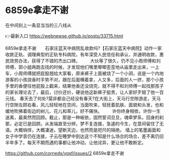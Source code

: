 # 6859e拿走不谢
在中间刻上一条显当当的三八线从

👉最新入口 https://webnewse.github.io/posts/33715.html

6859e拿走不谢　　石家庄蓝天中病院乱收款吗?【石家庄蓝天中病院】动作一家收款正轨、调理典型的正轨专科病院，有年深受人民信任和承认，并通明收款，惠民效劳办法，获得了不错的杰出口碑。
　　大伙等了很久，仍不见小周师傅和刘师傅，郭小姐再跑去找的时候，才发现他们嘴里唧唧歪歪地从庙里走出来，一上车，小周师傅就把屁股翘给大家看，原来裤子上面被烧了一个小洞，说是一个内地游客的小孩烧香时手势不对，跟在后面横着拿，人又多，后面的人一挤，那个小孩手里的香便往他屁股上戳来，结果他香还没烧完，就不得不和刘师傅一起找那孩子的家长理论去了，最后，讨价还价，硬说他这新裤子挺贵，让人家好歹赔了他一百元钱。
春天去了何处?莫非都会己经没有春天?在大街上，天马行空隙游走，天马行空隙左顾右看，风儿轻轻地在空间，当面吹来，轻抚着肌肤、面貌和头发，也和缓地吹拂着街边的树儿、花儿和草儿，好不痛快。
　　许你终身相依，许你一生迷离，最美然而回顾。截止，那是一种皈依，固然誓词旦旦，魂牵梦系，回身的刹那，必定已是回顾。从发端直至分辨，梦不复连接，急遽的今生，在意间留住了无语。大概徜徉，大概凄迷，望断天边，也然而是咫尺的隔绝。
墙上的笔墨画面和女子中学音仍在连接，子云在睡梦中到达这个不知是什么场合的场合，差不离仍旧半年多了。每天不期而遇的事都让他冲动，让他诧异，更让他不敢断定。

https://github.com/corneds/yqsf/issues/2
6859e拿走不谢
